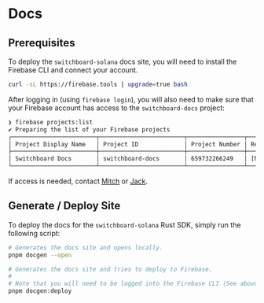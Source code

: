 # Docs

## Prerequisites

To deploy the `switchboard-solana` docs site, you will need to install the Firebase CLI and connect your account.

```bash
curl -sL https://firebase.tools | upgrade=true bash
```

After logging in (using `firebase login`), you will also need to make sure that your Firebase account has access to the `switchboard-docs` project:

```bash
❯ firebase projects:list
✔ Preparing the list of your Firebase projects
┌────────────────────────┬────────────────────────┬────────────────┬──────────────────────┐
│ Project Display Name   │ Project ID             │ Project Number │ Resource Location ID │
├────────────────────────┼────────────────────────┼────────────────┼──────────────────────┤
│ Switchboard Docs       │ switchboard-docs       │ 659732266249   │ [Not specified]      │
└────────────────────────┴────────────────────────┴────────────────┴──────────────────────┘
```

If access is needed, contact [Mitch](mailto://mitch@switchboard.xyz) or [Jack](mailto://jack@switchboard.xyz).

## Generate / Deploy Site

To deploy the docs for the `switchboard-solana` Rust SDK, simply run the following script:

```bash
# Generates the docs site and opens locally.
pnpm docgen --open

# Generates the docs site and tries to deploy to Firebase.
#
# Note that you will need to be logged into the Firebase CLI (See above).
pnpm docgen:deploy
```
